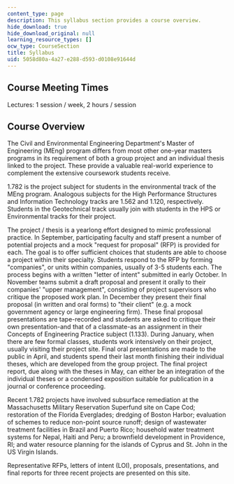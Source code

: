 ```yaml
---
content_type: page
description: This syllabus section provides a course overview.
hide_download: true
hide_download_original: null
learning_resource_types: []
ocw_type: CourseSection
title: Syllabus
uid: 5058d80a-4a27-e288-d593-d0108e91644d
---
```


Course Meeting Times
--------------------

Lectures: 1 session / week, 2 hours / session

Course Overview
---------------

The Civil and Environmental Engineering Department's Master of Engineering (MEng) program differs from most other one-year masters programs in its requirement of both a group project and an individual thesis linked to the project. These provide a valuable real-world experience to complement the extensive coursework students receive.

1.782 is the project subject for students in the environmental track of the MEng program. Analogous subjects for the High Performance Structures and Information Technology tracks are 1.562 and 1.120, respectively. Students in the Geotechnical track usually join with students in the HPS or Environmental tracks for their project.

The project / thesis is a yearlong effort designed to mimic professional practice. In September, participating faculty and staff present a number of potential projects and a mock "request for proposal" (RFP) is provided for each. The goal is to offer sufficient choices that students are able to choose a project within their specialty. Students respond to the RFP by forming "companies", or units within companies, usually of 3-5 students each. The process begins with a written "letter of intent" submitted in early October. In November teams submit a draft proposal and present it orally to their companies' "upper management", consisting of project supervisors who critique the proposed work plan. In December they present their final proposal (in written and oral forms) to "their client" (e.g. a mock government agency or large engineering firm). These final proposal presentations are tape-recorded and students are asked to critique their own presentation-and that of a classmate-as an assignment in their Concepts of Engineering Practice subject (1.133). During January, when there are few formal classes, students work intensively on their project, usually visiting their project site. Final oral presentations are made to the public in April, and students spend their last month finishing their individual theses, which are developed from the group project. The final project report, due along with the theses in May, can either be an integration of the individual theses or a condensed exposition suitable for publication in a journal or conference proceeding.

Recent 1.782 projects have involved subsurface remediation at the Massachusetts Military Reservation Superfund site on Cape Cod; restoration of the Florida Everglades; dredging of Boston Harbor; evaluation of schemes to reduce non-point source runoff; design of wastewater treatment facilities in Brazil and Puerto Rico; household water treatment systems for Nepal, Haiti and Peru; a brownfield development in Providence, RI; and water resource planning for the islands of Cyprus and St. John in the US Virgin Islands.

Representative RFPs, letters of intent (LOI), proposals, presentations, and final reports for three recent projects are presented on this site.